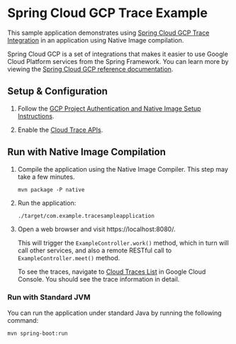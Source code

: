 # Spring Cloud GCP Trace Example

This sample application demonstrates using [Spring Cloud GCP Trace Integration](https://github.com/spring-cloud/spring-cloud-gcp/blob/master/docs/src/main/asciidoc/trace.adoc) in an application using Native Image compilation.

Spring Cloud GCP is a set of integrations that makes it easier to use Google Cloud Platform services from the Spring Framework.
You can learn more by viewing the [Spring Cloud GCP reference documentation](https://spring.io/projects/spring-cloud-gcp).

## Setup & Configuration

1. Follow the [GCP Project Authentication and Native Image Setup Instructions](../../README.md).

2. Enable the [Cloud Trace APIs](https://console.cloud.google.com/apis/api/cloudtrace.googleapis.com/overview).

## Run with Native Image Compilation

1. Compile the application using the Native Image Compiler. This step may take a few minutes.

    ```
    mvn package -P native
    ```
    
2. Run the application:

    ```
    ./target/com.example.tracesampleapplication
    ```

3. Open a web browser and visit https://localhost:8080/.

    This will trigger the `ExampleController.work()` method, which in turn will call other services, and also a remote RESTful call to `ExampleController.meet()` method.

    To see the traces, navigate to [Cloud Traces List](https://console.cloud.google.com/traces/traces) in Google Cloud Console.
    You should see the trace information in detail.

### Run with Standard JVM

You can run the application under standard Java by running the following command:

```
mvn spring-boot:run
```
